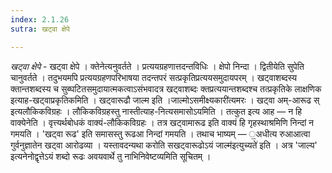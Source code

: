```yaml
---
index: 2.1.26
sutra: खट्वा क्षेपे

---
```

_खट्वा क्षेपे_ - खट्वा क्षेपे । क्तेनेत्यनुवर्तते । प्रत्ययग्रहणात्तदन्तविधिः । क्षेपो निन्दा । द्वितीयेति सुपेति चानुवर्तते । तदुभयमपि प्रत्ययग्रहणपरिभाषया तदन्तपरं सत्प्रकृतिप्रत्ययसमुदायपरम् । खट्वाशब्दस्य क्तान्तशब्दस्य च सुब्घटितसमुदायात्मकत्वाऽसंभवादत्र खट्वाशब्दः क्तप्रत्ययान्तशब्दश्च तत्प्रकृतिके लाक्षणिक इत्याह-खट्वाप्रकृतिकमिति । खट्वारूढौ जाल्म इति ।जाल्मोऽसमीक्ष्यकारी॑त्यमरः । खट्वा अम्-आरूढ स् इत्यलौकिकविग्रहः । लौकिकविग्रहस्तु नास्तीत्याह-नित्यसमासोऽयमिति । तत्कुत इत्य आह — न हि वाक्येनेति । वृत्त्यर्थबोधकं वाक्यं-लौकिकविग्रहः । तत्र खट्वामारूढ इति वाक्यं हि गृहस्थाश्रमिणि निन्दां न गमयति । 'खट्वा रूढ' इति समासस्तु रूढआ निन्दां गमयति । तथाच भाष्यम् — ॒अधीत्य रुआआत्वा गुर्वनुज्ञातेन खट्वा आरोढव्या । यस्तावदन्यथा करोति सखट्वारूढोऽयं जाल्म॑इत्युच्यते॑ इति । अत्र 'जाल्य' इत्यनेनोद्वृत्तेऽयं शब्दो रूढः अवयवार्थे तु नाभिनिवेष्टव्यमिति सूचितम् । 